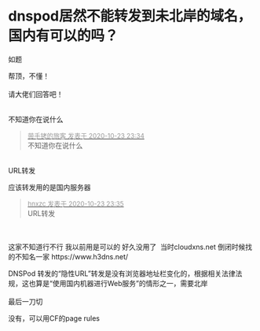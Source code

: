 # dnspod居然不能转发到未北岸的域名，国内有可以的吗？


如题

帮顶，不懂！<br />
<br />
请大佬们回答吧！<br />
<br />
<img src="static/image/smiley/default/time.gif" smilieid="15" border="0" alt="" /><img src="static/image/smiley/default/time.gif" smilieid="15" border="0" alt="" /><img src="static/image/smiley/default/time.gif" smilieid="15" border="0" alt="" />

不知道你在说什么

<div class="quote"><blockquote><font size="2"><a href="https://www.hostloc.com/forum.php?mod=redirect&amp;goto=findpost&amp;pid=9343856&amp;ptid=757812" target="_blank"><font color="#999999">带手铐的旅客 发表于 2020-10-23 23:34</font></a></font><br />
不知道你在说什么</blockquote></div><br />
URL转发

应该转发用的是国内服务器<img src="static/image/smiley/yct/007.gif" smilieid="46" border="0" alt="" /> 

<div class="quote"><blockquote><font size="2"><a href="https://www.hostloc.com/forum.php?mod=redirect&amp;goto=findpost&amp;pid=9343860&amp;ptid=757812" target="_blank"><font color="#999999">hnxzc 发表于 2020-10-23 23:35</font></a></font><br />
URL转发</blockquote></div><br />
<br />
这家不知道行不行 我以前用是可以的 好久没用了&nbsp;&nbsp;当时cloudxns.net 倒闭时候找的不知名一家 https://www.h3dns.net/

DNSPod 转发的“隐性URL”转发是没有浏览器地址栏变化的，根据相关法律法规，这也算是“使用国内机器进行Web服务”的情形之一，需要北岸<br />
<br />
最后一刀切<img id="aimg_uXOlc" onclick="zoom(this, this.src, 0, 0, 0)" class="zoom" src="https://cdn.jsdelivr.net/gh/hishis/forum-master/public/images/patch.gif" onmouseover="img_onmouseoverfunc(this)" onload="thumbImg(this)" border="0" alt="" />

没有，可以用CF的page rules
